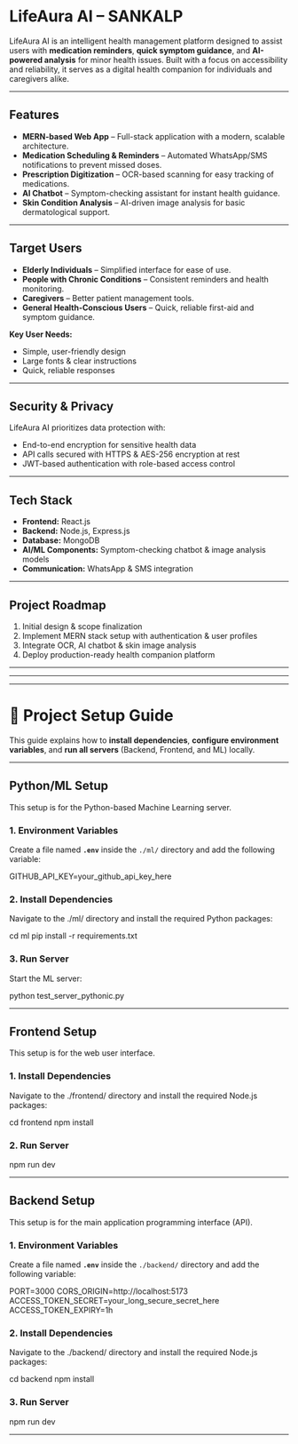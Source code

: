 # LifeAura AI – SANKALP

LifeAura AI is an intelligent health management platform designed to assist users with **medication reminders**, **quick symptom guidance**, and **AI-powered analysis** for minor health issues. Built with a focus on accessibility and reliability, it serves as a digital health companion for individuals and caregivers alike.

---

## Features
* **MERN-based Web App** – Full-stack application with a modern, scalable architecture.
* **Medication Scheduling & Reminders** – Automated WhatsApp/SMS notifications to prevent missed doses.
* **Prescription Digitization** – OCR-based scanning for easy tracking of medications.
* **AI Chatbot** – Symptom-checking assistant for instant health guidance.
* **Skin Condition Analysis** – AI-driven image analysis for basic dermatological support.

---

## Target Users
* **Elderly Individuals** – Simplified interface for ease of use.
* **People with Chronic Conditions** – Consistent reminders and health monitoring.
* **Caregivers** – Better patient management tools.
* **General Health-Conscious Users** – Quick, reliable first-aid and symptom guidance.

**Key User Needs:**
* Simple, user-friendly design
* Large fonts & clear instructions
* Quick, reliable responses

---

## Security & Privacy
LifeAura AI prioritizes data protection with:
* End-to-end encryption for sensitive health data
* API calls secured with HTTPS & AES-256 encryption at rest
* JWT-based authentication with role-based access control

---

## Tech Stack
* **Frontend:** React.js
* **Backend:** Node.js, Express.js
* **Database:** MongoDB
* **AI/ML Components:** Symptom-checking chatbot & image analysis models
* **Communication:** WhatsApp & SMS integration

---

## Project Roadmap
1. Initial design & scope finalization
2. Implement MERN stack setup with authentication & user profiles
3. Integrate OCR, AI chatbot & skin image analysis
4. Deploy production-ready health companion platform

---
***
---

# 🚀 Project Setup Guide

This guide explains how to **install dependencies**, **configure environment variables**, and **run all servers** (Backend, Frontend, and ML) locally.

---

## Python/ML Setup
This setup is for the Python-based Machine Learning server.

### 1. Environment Variables
Create a file named **`.env`** inside the `./ml/` directory and add the following variable:

GITHUB_API_KEY=your_github_api_key_here

### 2. Install Dependencies
Navigate to the ./ml/ directory and install the required Python packages:

cd ml
pip install -r requirements.txt

### 3. Run Server
Start the ML server:

python test_server_pythonic.py

---

## Frontend Setup
This setup is for the web user interface.
### 1. Install Dependencies
Navigate to the ./frontend/ directory and install the required Node.js packages:

cd frontend
npm install

### 2. Run Server
npm run dev

---

## Backend Setup
This setup is for the main application programming interface (API).
### 1. Environment Variables
Create a file named **`.env`** inside the `./backend/` directory and add the following variable:

PORT=3000
CORS_ORIGIN=http://localhost:5173
ACCESS_TOKEN_SECRET=your_long_secure_secret_here
ACCESS_TOKEN_EXPIRY=1h

### 2. Install Dependencies
Navigate to the ./backend/ directory and install the required Node.js packages:

cd backend
npm install

### 3. Run Server
npm run dev

---
